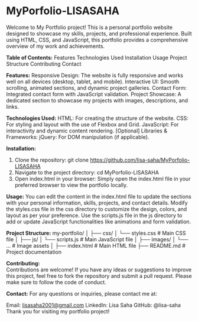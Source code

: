 # MyPorfolio-LISASAHA
 
Welcome to My Portfolio project! This is a personal portfolio website designed to showcase my skills, projects, and professional experience. Built using HTML, CSS, and JavaScript, this portfolio provides a comprehensive overview of my work and achievements.

**Table of Contents:**
Features
Technologies Used
Installation
Usage
Project Structure
Contributing
Contact

**Features:**
Responsive Design: The website is fully responsive and works well on all devices (desktop, tablet, and mobile).
Interactive UI: Smooth scrolling, animated sections, and dynamic project galleries.
Contact Form: Integrated contact form with JavaScript validation.
Project Showcase: A dedicated section to showcase my projects with images, descriptions, and links.

**Technologies Used:**
HTML: For creating the structure of the website.
CSS: For styling and layout with the use of Flexbox and Grid.
JavaScript: For interactivity and dynamic content rendering.
[Optional] Libraries & Frameworks:
jQuery: For DOM manipulation (if applicable).

**Installation:**
1. Clone the repository: git clone https://github.com/lisa-saha/MyPorfolio-LISASAHA
2. Navigate to the project directory: cd MyPorfolio-LISASAHA
3. Open index.html in your browser:
            Simply open the index.html file in your preferred browser to view the portfolio locally.

**Usage:**
You can edit the content in the index.html file to update the sections with your personal information, skills, projects, and contact details.
Modify the styles.css file in the css directory to customize the design, colors, and layout as per your preference.
Use the scripts.js file in the js directory to add or update JavaScript functionalities like animations and form validation.

**Project Structure:**
my-portfolio/
│
├── css/
│   └── styles.css        # Main CSS file
│
├── js/
│   └── scripts.js        # Main JavaScript file
│
├── images/
│   └── ...               # Image assets
│
├── index.html            # Main HTML file
├── README.md             # Project documentation


**Contributing:**    
Contributions are welcome! If you have any ideas or suggestions to improve this project, 
feel free to fork the repository and submit a pull request. Please make sure to follow the code of conduct.

**Contact:**
For any questions or inquiries, please contact me at:

Email: lisasaha2001@gmail.com
LinkedIn: Lisa Saha
GitHub: @lisa-saha
Thank you for visiting my portfolio project!



